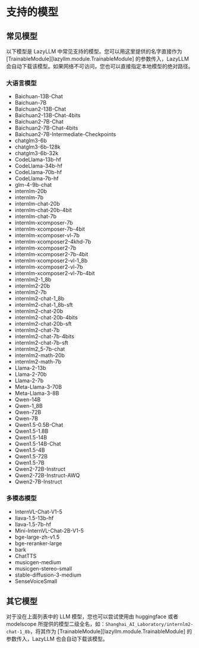 # 支持的模型

## 常见模型

以下模型是 LazyLLM 中常见支持的模型。您可以用这里提供的名字直接作为 [TrainableModule][lazyllm.module.TrainableModule] 的参数传入，LazyLLM 会自动下载该模型。如果网络不可访问，您也可以直接指定本地模型的绝对路径。

### 大语言模型

- Baichuan-13B-Chat
- Baichuan-7B
- Baichuan2-13B-Chat
- Baichuan2-13B-Chat-4bits
- Baichuan2-7B-Chat
- Baichuan2-7B-Chat-4bits
- Baichuan2-7B-Intermediate-Checkpoints
- chatglm3-6b
- chatglm3-6b-128k
- chatglm3-6b-32k
- CodeLlama-13b-hf
- CodeLlama-34b-hf
- CodeLlama-70b-hf
- CodeLlama-7b-hf
- glm-4-9b-chat
- internlm-20b
- internlm-7b
- internlm-chat-20b
- internlm-chat-20b-4bit
- internlm-chat-7b
- internlm-xcomposer-7b
- internlm-xcomposer-7b-4bit
- internlm-xcomposer-vl-7b
- internlm-xcomposer2-4khd-7b
- internlm-xcomposer2-7b
- internlm-xcomposer2-7b-4bit
- internlm-xcomposer2-vl-1_8b
- internlm-xcomposer2-vl-7b
- internlm-xcomposer2-vl-7b-4bit
- internlm2-1_8b
- internlm2-20b
- internlm2-7b
- internlm2-chat-1_8b
- internlm2-chat-1_8b-sft
- internlm2-chat-20b
- internlm2-chat-20b-4bits
- internlm2-chat-20b-sft
- internlm2-chat-7b
- internlm2-chat-7b-4bits
- internlm2-chat-7b-sft
- internlm2_5-7b-chat
- internlm2-math-20b
- internlm2-math-7b
- Llama-2-13b
- Llama-2-70b
- Llama-2-7b
- Meta-Llama-3-70B
- Meta-Llama-3-8B
- Qwen-14B
- Qwen-1_8B
- Qwen-72B
- Qwen-7B
- Qwen1.5-0.5B-Chat
- Qwen1.5-1.8B
- Qwen1.5-14B
- Qwen1.5-14B-Chat
- Qwen1.5-4B
- Qwen1.5-72B
- Qwen1.5-7B
- Qwen2-72B-Instruct
- Qwen2-72B-Instruct-AWQ
- Qwen2-7B-Instruct

### 多模态模型

- InternVL-Chat-V1-5
- llava-1.5-13b-hf
- llava-1.5-7b-hf
- Mini-InternVL-Chat-2B-V1-5
- bge-large-zh-v1.5
- bge-reranker-large
- bark
- ChatTTS
- musicgen-medium
- musicgen-stereo-small
- stable-diffusion-3-medium
- SenseVoiceSmall

## 其它模型

对于没在上面列表中的 LLM 模型，您也可以尝试使用由 huggingface 或者 modelscope 所提供的模型二级全名，如：`Shanghai_AI_Laboratory/internlm2-chat-1_8b`，将其作为 [TrainableModule][lazyllm.module.TrainableModule] 的参数传入，LazyLLM 也会自动下载该模型。
